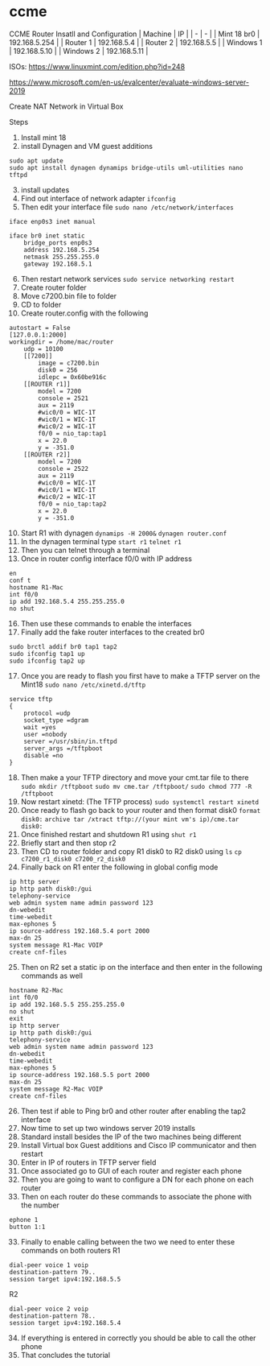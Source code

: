 # ccme
CCME Router Insatll and Configuration
| Machine | IP |
| - | - |
| Mint 18 br0 | 192.168.5.254 |
| Router 1 | 192.168.5.4 |
| Router 2 | 192.168.5.5 |
| Windows 1 | 192.168.5.10 |
| Windows 2 | 192.168.5.11 |

ISOs:
https://www.linuxmint.com/edition.php?id=248

https://www.microsoft.com/en-us/evalcenter/evaluate-windows-server-2019

Create NAT Network in Virtual Box

Steps
1. Install mint 18
2. install Dynagen and VM guest additions
```shell
sudo apt update  
sudo apt install dynagen dynamips bridge-utils uml-utilities nano tftpd
```
3. install updates
4. Find out interface of network adapter
`ifconfig`
5. Then edit your interface file `sudo nano /etc/network/interfaces`
```shell
iface enp0s3 inet manual

iface br0 inet static
	bridge_ports enp0s3
	address 192.168.5.254
	netmask 255.255.255.0
	gateway 192.168.5.1
```
6. Then restart network services `sudo service networking restart`
7. Create router folder
8. Move c7200.bin file to folder
9. CD to folder
10. Create router.config with the following

```shell
autostart = False
[127.0.0.1:2000]  
workingdir = /home/mac/router
	udp = 10100  
	[[7200]]  
		image = c7200.bin 
		disk0 = 256  
		idlepc = 0x60be916c  
	[[ROUTER r1]]  
		model = 7200  
		console = 2521  
		aux = 2119  
		#wic0/0 = WIC-1T  
		#wic0/1 = WIC-1T  
		#wic0/2 = WIC-1T  
		f0/0 = nio_tap:tap1  
		x = 22.0  
		y = -351.0
	[[ROUTER r2]]  
		model = 7200  
		console = 2522  
		aux = 2119  
		#wic0/0 = WIC-1T  
		#wic0/1 = WIC-1T  
		#wic0/2 = WIC-1T  
		f0/0 = nio_tap:tap2
		x = 22.0  
		y = -351.0
```
10. Start R1 with dynagen
`dynamips -H 2000&`
`dynagen router.conf`
12. In the dynagen terminal type
`start r1`
`telnet r1`
12. Then you can telnet through a terminal
14. Once in router config interface f0/0 with IP address
```shell
en
conf t
hostname R1-Mac
int f0/0
ip add 192.168.5.4 255.255.255.0
no shut
```
16. Then use these commands to enable the interfaces
17. Finally add the fake router interfaces to the created br0
```shell
sudo brctl addif br0 tap1 tap2
sudo ifconfig tap1 up
sudo ifconfig tap2 up
```
17. Once you are ready to flash you first have to make a TFTP server on the Mint18
`sudo nano /etc/xinetd.d/tftp`
```shell
service tftp  
{  
	protocol =udp  
	socket_type =dgram  
	wait =yes  
	user =nobody  
	server =/usr/sbin/in.tftpd  
	server_args =/tftpboot  
	disable =no  
}
```
18. Then make a your TFTP directory and move your cmt.tar file to there
`sudo mkdir /tftpboot` 
`sudo mv cme.tar /tftpboot/`
`sudo chmod 777 -R /tftpboot`
19. Now restart xinetd: (The TFTP process)
	`sudo systemctl restart xinetd`
20. Once ready to flash go back to your router and then format disk0
`format disk0:` 
`archive tar /xtract tftp://(your mint vm's ip)/cme.tar disk0:`
21. Once finished restart and shutdown R1 using `shut r1`
22. Briefly start and then stop r2
23. Then CD to router folder and copy R1 disk0 to R2 disk0 using
`ls`
`cp c7200_r1_disk0 c7200_r2_disk0`
24. Finally back on R1 enter the following in global config mode
```shell
ip http server  
ip http path disk0:/gui  
telephony-service  
web admin system name admin password 123 
dn-webedit  
time-webedit  
max-ephones 5  
ip source-address 192.168.5.4 port 2000   
max-dn 25  
system message R1-Mac VOIP  
create cnf-files
```
25. Then on R2 set a static ip on the interface and then enter in the following commands as well
```shell
hostname R2-Mac
int f0/0
ip add 192.168.5.5 255.255.255.0
no shut
exit
ip http server  
ip http path disk0:/gui  
telephony-service  
web admin system name admin password 123 
dn-webedit  
time-webedit   
max-ephones 5  
ip source-address 192.168.5.5 port 2000 
max-dn 25  
system message R2-Mac VOIP  
create cnf-files
```
26. Then test if able to Ping br0 and other router after enabling the tap2 interface
27.  Now time to set up two windows server 2019 installs
28. Standard install besides the IP of the two machines being different
29. Install Virtual box Guest additions and Cisco IP communicator and then restart
30. Enter in IP of routers in TFTP server field
31. Once associated go to GUI of each router and register each phone
32. Then you are going to want to configure a DN for each phone on each router
33. Then on each router do these commands to associate the phone with the number
```shell
ephone 1  
button 1:1
```
33. Finally to enable calling between the two we need to enter these commands on both routers
R1
```shell
dial-peer voice 1 voip  
destination-pattern 79..  
session target ipv4:192.168.5.5
```
R2
```shell
dial-peer voice 2 voip  
destination-pattern 78..  
session target ipv4:192.168.5.4
```
34. If everything is entered in correctly you should be able to call the other phone
35. That concludes the tutorial
